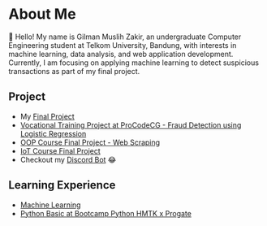 # About Me

👋 Hello! My name is Gilman Muslih Zakir, an undergraduate Computer Engineering student at Telkom University, Bandung, with interests in machine learning, data analysis, and web application development. Currently, I am focusing on applying machine learning to detect suspicious transactions as part of my final project.

## Project
* My [Final Project] 
* [Vocational Training Project at ProCodeCG - Fraud Detection using Logistic Regression] 
* [OOP Course Final Project - Web Scraping] 
* [IoT Course Final Project]
* Checkout my [Discord Bot] 😂

[Final Project]: https://replit.com/@Codeginner/FraudDetectionWebApp
[Vocational Training Project at ProCodeCG - Fraud Detection using Logistic Regression]: https://github.com/Codeginner/Project-KP---Fraud-Detection-Using-Logistic-Regression
[OOP Course Final Project - Web Scraping]: https://github.com/Codeginner/Web-Scraping
[IoT Course Final Project]: https://github.com/Codeginner/Sistem-Pendeteksi-Suhu-Tubuh-dan-Hand-Sanitizer-Otomatis-Berbasis-IoT
[Discord Bot]: https://replit.com/@Codeginner/Badut-Project

## Learning Experience
* [Machine Learning] 
* [Python Basic at Bootcamp Python HMTK x Progate] 

[Python Basic at Bootcamp Python HMTK x Progate]: https://progate.com/dashboard/all_lessons?platform=web&state=completed 
[Machine Learning]: https://github.com/Codeginner/machine-learning-coursework
